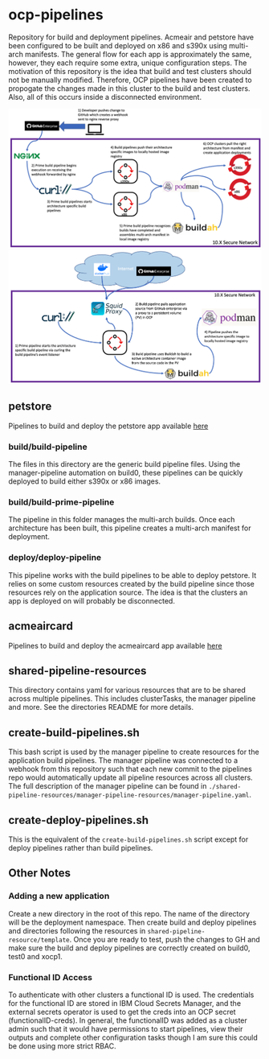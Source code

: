 # ocp-pipelines
Repository for build and deployment pipelines. Acmeair and petstore have been configured to be built and deployed on x86 and s390x using multi-arch manifests. The general flow for each app is approximately the same, however, they each require some extra, unique configuration steps.
The motivation of this repository is the idea that build and test clusters should not be manually modified. Therefore, OCP pipelines have been created to propogate the changes made in this cluster to the build and test clusters. Also, all of this occurs inside a disconnected environment.

![Multi-Arch build flow](./MultiArch-Flow.png)
![Image build flow](./Build-Flow.png)

## petstore
Pipelines to build and deploy the petstore app available [here](https://github.com/OpenShift-Z/petstore)
### build/build-pipeline
The files in this directory are the generic build pipeline files. Using the manager-pipeline automation on build0, these pipelines can be quickly deployed to build either s390x or x86 images.
### build/build-prime-pipeline
The pipeline in this folder manages the multi-arch builds. Once each architecture has been built, this pipeline creates a multi-arch manifest for deployment.
### deploy/deploy-pipeline
This pipeline works with the build pipelines to be able to deploy petstore. It relies on some custom resources created by the build pipeline since those resources rely on the application source. The idea is that the clusters an app is deployed on will probably be disconnected.

## acmeaircard
Pipelines to build and deploy the acmeaircard app available [here](https://github.com/OpenShift-Z/Acme-Air-3.0)

## shared-pipeline-resources
This directory contains yaml for various resources that are to be shared across multiple pipelines. This includes clusterTasks, the manager pipeline and more. See the directories README for more details.

## create-build-pipelines.sh
This bash script is used by the manager pipeline to create resources for the application build pipelines. The manager pipeline was connected to a webhook from this repository such that each new commit to the pipelines repo would automatically update all pipeline resources across all clusters. The full description of the manager pipeline can be found in `./shared-pipeline-resources/manager-pipeline-resources/manager-pipeline.yaml`.

## create-deploy-pipelines.sh
This is the equivalent of the `create-build-pipelines.sh` script except for deploy pipelines rather than build pipelines.


## Other Notes
### Adding a new application
Create a new directory in the root of this repo. The name of the directory will be the deployment namespace. Then create build and deploy pipelines and directories following the resources in `shared-pipeline-resource/template`. Once you are ready to test, push the changes to GH and make sure the build and deploy pipelines are correctly created on build0, test0 and xocp1. 

### Functional ID Access
To authenticate with other clusters a functional ID is used. The credentials for the functional ID are stored in IBM Cloud Secrets Manager, and the external secrets operator is used to get the creds into an OCP secret (functionalID-creds). 
In general, the functionalID was added as a cluster admin such that it would have permissions to start pipelines, view their outputs and complete other configuration tasks though I am sure this could be done using more strict RBAC.
